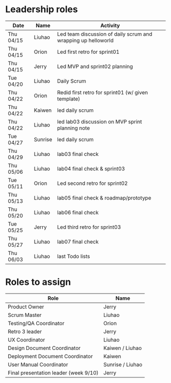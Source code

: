 # Leadership roles

| Date      | Name              | Activity                                               |
|-----------|-------------------|--------------------------------------------------------|
| Thu 04/15 | Liuhao      | Led team discussion of daily scrum and wrapping up helloworld  | 
| Thu 04/15 | Orion  | Led first retro for sprint01        | 
| Thu 04/15 | Jerry       | Led MVP and sprint02 planning                                  |
| Tue 04/20 | Liuhao      | Daily Scrum  | 
| Thu 04/22 | Orion      | Redid first retro for sprint01 (w/ given template) | 
| Thu 04/22 | Kaiwen      | led daily scrum  | 
| Thu 04/22 | Liuhao      | led lab03 discussion on MVP sprint planning note  | 
| Tue 04/27 | Sunrise      | led daily scrum  | 
| Thu 04/29 | Liuhao      | lab03 final check  | 
| Thu 05/06 | Liuhao      | lab04 final check & sprint03 | 
| Tue 05/11 | Orion      | Led second retro for sprint02 |
| Thu 05/13 | Liuhao      | lab05 final check & roadmap/prototype|
| Thu 05/20 | Liuhao | lab06 final check |
| Tue 05/25 | Jerry      | Led third retro for sprint03|
| Thu 05/27 | Liuhao | lab07 final check|
| Thu 06/03 | Liuhao | last Todo lists |

# Roles to assign

| Role         | Name                                               |
|-------------------|--------------------------------------------------------|
| Product Owner       | Jerry | 
| Scrum Master  | Liuhao      | 
| Testing/QA Coordinator       | Orion  |
| Retro 3 leader    | Jerry  | 
| UX Coordinator      | Liuhao | 
| Design Document Coordinator      | Kaiwen / Liuhao | 
| Deployment Document Coordinator      |Kaiwen| 
| User Manual Coordinator      | Sunrise / Liuhao | 
| Final presentation leader (week 9/10)      | Jerry  | 
